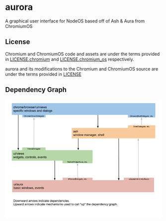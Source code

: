 # aurora

A graphical user interface for NodeOS based off of Ash & Aura from ChromiumOS

## License

Chromium and ChromiumOS code and assets are under the terms provided in [LICENSE.chromium](https://raw.githubusercontent.com/joshgarde/aurora/master/LICENSE.chromium) and [LICENSE.chromium_os](https://raw.githubusercontent.com/joshgarde/aurora/master/LICENSE.chromium_os) respectively.

aurora and its modifications to the Chromium and ChromiumOS source are under the terms provided in [LICENSE](https://raw.githubusercontent.com/joshgarde/aurora/master/LICENSE)

## Dependency Graph

![Dependency Graph](https://raw.githubusercontent.com/joshgarde/aurora/master/ChromeAshViewsAuradependencies.png)
